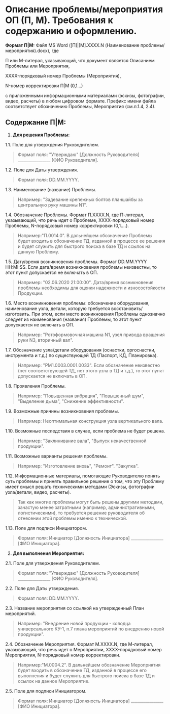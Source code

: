 # Описание проблемы/мероприятия ОП (П, М). Требования к содержанию и оформлению.

**Формат П|М:** Файл MS Word ([П]|[M].XXXX.N (Наименование проблемы/мероприятия).docx), где

П или М-литерал, указывающий, что документ является Описанием Проблемы или Мероприятия,

XXXX-порядковый номер Проблемы (Мероприятия),

N-номер корректировки П|М (0,1...)

с приложенными информационными материалами (эскизы, фотографии, видео, расчеты) в любом цифровом формате. Префикс имени файла соответствует обозначению Проблемы, Мероприятия (см.п.1.4, 2.4).

## Содержание П|М:

1.    **Для решения Проблемы:**

1.1.    Поле для утверждения Руководителем. 
>Формат поля: "Утверждаю" [Должность Руководителя]  ________________ [ФИО Руководителя].

1.2.    Поле для Даты утверждения. 
>Формат поля: DD.MM.YYYY.

1.3.   Наименование (название) Проблемы.
>Например: "Задевание крепежных болтов планшайбы за центральную руку машины N1".

1.4.   Обозначение Проблемы. Формат П.XXXX.N, где П-литерал, указывающий, что речь идет о Проблеме, XXXX-порядковый номер Проблемы, N-порядковый номер корректировки (0,1....). 
>Например:"П.0014.0". В дальнейшем обозначение Проблемы будет входить в обозначение ТД, изданной в процессе ее решения и будет служить для быстрого поиска в базе ТД и ссылок на данную Проблему.

1.5.    Дату/время возникновения проблемы. Формат DD.MM.YYYY	HH:MI:SS. Если дата/время возникновения проблемы неизвестны, то этот пункт допускается не включать в ОП. 
>Например: "02.06.2020 21:00:00". Дата/время возникновения проблемы необходимы для оценки надежности и износостойкости Продукции.

1.6.    Место возникновения проблемы: обозначение оборудования, наименование узла, детали, которую требуется восстановить/изготовить. При этом, если место возникновения Проблемы однозначно следует из наименования (названия) Проблемы, то этот пункт допускается не включать в ОП.
>Например: "Ротоформовочная машина N1, узел привода вращения руки N3, вторичный вал".

1.7.    Обозначение узла/детали оборудования (оснастки, оргоснастки, инструмента и т.д.) по существующей ТД (Паспорт, КД, Планировка).
>Например: "РМ1.0003.0001.0033". Если обозначение неизвестно (нет соответствующей ТД, нет этого узла в ТД и т.д.), то этот пункт допускается не включать в ОП.

1.8.    Проявления Проблемы.
>Например: "Повышенная вибрация", "Повышенный шум", "Выделение дыма", "Снижение эффективности".

1.9.    Возможные причины возникновения проблемы.
>Например: Неоптимальная конструкция узла вертикального вала.

1.10.    Возможные последствия в случае, если проблема не будет решена.
>Например: "Заклинивание вала", "Выпуск некачественной продукции".

1.11.    Возможные варианты решения проблемы.
>Например: "Изготовление вновь", "Ремонт". "Закупка".

1.12.    Информационные материалы, помогающие Руководителю понять суть проблемы и принять правильное решение о том, что эту Проблему имеет смысл решать техническими методами (Эскизы, фотографии узла/детали, видео, расчеты).
>Так как многие проблемы могут быть решены другими методами, зачастую менее затратными (например, административными, логистическими), то требуется решение руководителя об отнесении этой проблемы именно к технической.

1.13.   Поле для подписи Инициатором.
>Формат поля: Инициатор [Должность Инициатора]  ________________ [ФИО Инициатора].

2.    **Для выполнения Мероприятия:**

2.1.    Поле для утверждения Руководителем. 
>Формат поля: "Утверждаю" [Должность Руководителя]  ________________ [ФИО Руководителя].

2.2.    Поле для Даты утверждения. 
>Формат поля: DD.MM.YYYY.

2.3.    Название мероприятия со ссылкой на утвержденный План мероприятий. 
>Например: "Внедрение новой продукции - колодца универсального КУ-1, п.7 плана мероприятий по внедрению новой продукции".

2.4.    Обозначение Мероприятия. Формат М.XXXX.N, где М-литерал, указывающий, что речь идет о Мероприятии, XXXX-порядковый номер Мероприятия, N-порядковый номер корректировки. 
>Например:"М.0004.2". В дальнейшем обозначение Мероприятия будет входить в обозначение ТД, изданной в процессе его выполнения и будет служить для быстрого поиска в базе ТД и ссылок на данное Мероприятие.

2.5.    Поле для подписи Инициатором.
>Формат поля: Инициатор [Должность Инициатора]  ________________ [ФИО Инициатора].


